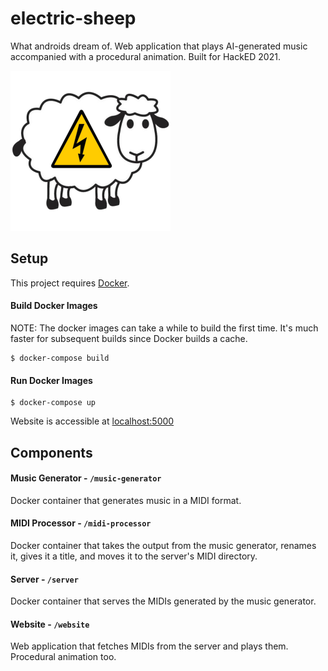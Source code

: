 # electric-sheep

What androids dream of. Web application that plays AI-generated music accompanied with a procedural animation. Built for HackED 2021.

<img width="256" alt="Electric Sheep Logo" src="https://raw.githubusercontent.com/willfenton/electric-sheep/main/website/static/logo-512.png">

## Setup

This project requires [Docker](https://www.docker.com/).

#### Build Docker Images

NOTE: The docker images can take a while to build the first time. It's much faster for subsequent builds since Docker builds a cache.

```
$ docker-compose build
```

#### Run Docker Images

```
$ docker-compose up
```

Website is accessible at [localhost:5000](http://localhost:5000)

## Components

#### Music Generator - `/music-generator`

Docker container that generates music in a MIDI format.

#### MIDI Processor - `/midi-processor`

Docker container that takes the output from the music generator, renames it, gives it a title, and moves it to the server's MIDI directory.

#### Server - `/server`

Docker container that serves the MIDIs generated by the music generator.

#### Website - `/website`

Web application that fetches MIDIs from the server and plays them. Procedural animation too.
